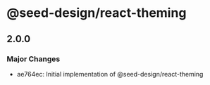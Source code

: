 # @seed-design/react-theming

## 2.0.0
### Major Changes

- ae764ec: Initial implementation of @seed-design/react-theming
